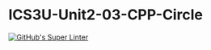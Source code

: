 # ICS3U-Unit2-03-CPP-Circle


[![GitHub's Super Linter](https://github.com/sydneykuhn/ICS3U-Unit2-03-CPP-Circle/workflows/GitHub's%20Super%20Linter/badge.svg)](https://github.com/sydneykuhn/ICS3U-Unit2-032-CPP-Circle/actions)

